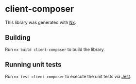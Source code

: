 # client-composer

This library was generated with [Nx](https://nx.dev).

## Building

Run `nx build client-composer` to build the library.

## Running unit tests

Run `nx test client-composer` to execute the unit tests via [Jest](https://jestjs.io).

